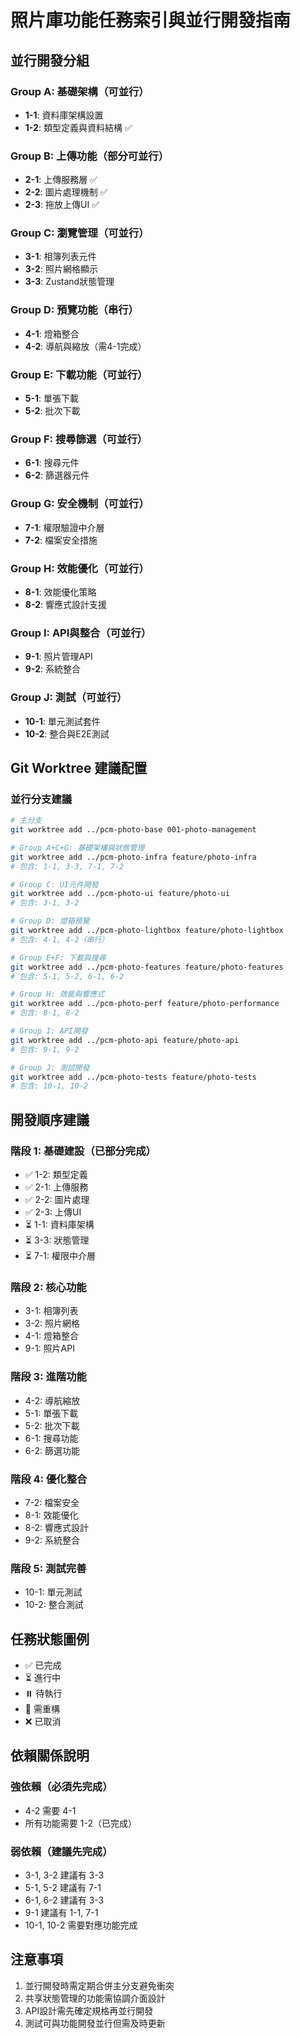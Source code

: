 # 照片庫功能任務索引與並行開發指南

## 並行開發分組

### Group A: 基礎架構（可並行）

- **1-1**: 資料庫架構設置
- **1-2**: 類型定義與資料結構 ✅

### Group B: 上傳功能（部分可並行）

- **2-1**: 上傳服務層 ✅
- **2-2**: 圖片處理機制 ✅
- **2-3**: 拖放上傳UI ✅

### Group C: 瀏覽管理（可並行）

- **3-1**: 相簿列表元件
- **3-2**: 照片網格顯示
- **3-3**: Zustand狀態管理

### Group D: 預覽功能（串行）

- **4-1**: 燈箱整合
- **4-2**: 導航與縮放（需4-1完成）

### Group E: 下載功能（可並行）

- **5-1**: 單張下載
- **5-2**: 批次下載

### Group F: 搜尋篩選（可並行）

- **6-1**: 搜尋元件
- **6-2**: 篩選器元件

### Group G: 安全機制（可並行）

- **7-1**: 權限驗證中介層
- **7-2**: 檔案安全措施

### Group H: 效能優化（可並行）

- **8-1**: 效能優化策略
- **8-2**: 響應式設計支援

### Group I: API與整合（可並行）

- **9-1**: 照片管理API
- **9-2**: 系統整合

### Group J: 測試（可並行）

- **10-1**: 單元測試套件
- **10-2**: 整合與E2E測試

## Git Worktree 建議配置

### 並行分支建議

```bash
# 主分支
git worktree add ../pcm-photo-base 001-photo-management

# Group A+C+G: 基礎架構與狀態管理
git worktree add ../pcm-photo-infra feature/photo-infra
# 包含: 1-1, 3-3, 7-1, 7-2

# Group C: UI元件開發
git worktree add ../pcm-photo-ui feature/photo-ui
# 包含: 3-1, 3-2

# Group D: 燈箱預覽
git worktree add ../pcm-photo-lightbox feature/photo-lightbox
# 包含: 4-1, 4-2（串行）

# Group E+F: 下載與搜尋
git worktree add ../pcm-photo-features feature/photo-features
# 包含: 5-1, 5-2, 6-1, 6-2

# Group H: 效能與響應式
git worktree add ../pcm-photo-perf feature/photo-performance
# 包含: 8-1, 8-2

# Group I: API開發
git worktree add ../pcm-photo-api feature/photo-api
# 包含: 9-1, 9-2

# Group J: 測試開發
git worktree add ../pcm-photo-tests feature/photo-tests
# 包含: 10-1, 10-2
```

## 開發順序建議

### 階段 1: 基礎建設（已部分完成）

- ✅ 1-2: 類型定義
- ✅ 2-1: 上傳服務
- ✅ 2-2: 圖片處理
- ✅ 2-3: 上傳UI
- ⏳ 1-1: 資料庫架構
- ⏳ 3-3: 狀態管理
- ⏳ 7-1: 權限中介層

### 階段 2: 核心功能

- 3-1: 相簿列表
- 3-2: 照片網格
- 4-1: 燈箱整合
- 9-1: 照片API

### 階段 3: 進階功能

- 4-2: 導航縮放
- 5-1: 單張下載
- 5-2: 批次下載
- 6-1: 搜尋功能
- 6-2: 篩選功能

### 階段 4: 優化整合

- 7-2: 檔案安全
- 8-1: 效能優化
- 8-2: 響應式設計
- 9-2: 系統整合

### 階段 5: 測試完善

- 10-1: 單元測試
- 10-2: 整合測試

## 任務狀態圖例

- ✅ 已完成
- ⏳ 進行中
- ⏸️ 待執行
- 🔄 需重構
- ❌ 已取消

## 依賴關係說明

### 強依賴（必須先完成）

- 4-2 需要 4-1
- 所有功能需要 1-2（已完成）

### 弱依賴（建議先完成）

- 3-1, 3-2 建議有 3-3
- 5-1, 5-2 建議有 7-1
- 6-1, 6-2 建議有 3-3
- 9-1 建議有 1-1, 7-1
- 10-1, 10-2 需要對應功能完成

## 注意事項

1. 並行開發時需定期合併主分支避免衝突
2. 共享狀態管理的功能需協調介面設計
3. API設計需先確定規格再並行開發
4. 測試可與功能開發並行但需及時更新
